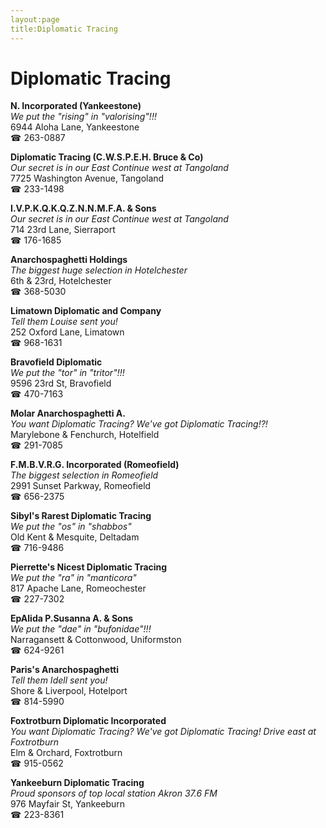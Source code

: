 ```yaml
---
layout:page
title:Diplomatic Tracing
---
```

# Diplomatic Tracing

**N. Incorporated (Yankeestone)**  
_We put the "rising" in "valorising"!!!_  
6944 Aloha Lane, Yankeestone  
☎ 263-0887



**Diplomatic Tracing (C.W.S.P.E.H. Bruce & Co)**  
_Our secret is in our East 
Continue west at Tangoland_  
7725 Washington Avenue, Tangoland  
☎ 233-1498



**I.V.P.K.Q.K.Q.Z.N.N.M.F.A. & Sons**  
_Our secret is in our East 
Continue west at Tangoland_  
714 23rd Lane, Sierraport  
☎ 176-1685



**Anarchospaghetti Holdings**  
_The biggest huge selection in Hotelchester_  
6th & 23rd, Hotelchester  
☎ 368-5030



**Limatown Diplomatic and Company**  
_Tell them Louise sent you!_  
252 Oxford Lane, Limatown  
☎ 968-1631



**Bravofield Diplomatic**  
_We put the "tor" in "tritor"!!!_  
9596 23rd St, Bravofield  
☎ 470-7163



**Molar Anarchospaghetti A.**  
_You want Diplomatic Tracing? We've got Diplomatic Tracing!?!_  
Marylebone & Fenchurch, Hotelfield  
☎ 291-7085



**F.M.B.V.R.G. Incorporated (Romeofield)**  
_The biggest selection in Romeofield_  
2991 Sunset Parkway, Romeofield  
☎ 656-2375



**Sibyl's Rarest Diplomatic Tracing**  
_We put the "os" in "shabbos"_  
Old Kent & Mesquite, Deltadam  
☎ 716-9486



**Pierrette's Nicest Diplomatic Tracing**  
_We put the "ra" in "manticora"_  
817 Apache Lane, Romeochester  
☎ 227-7302



**EpAlida P.Susanna A. & Sons**  
_We put the "dae" in "bufonidae"!!!_  
Narragansett & Cottonwood, Uniformston  
☎ 624-9261



**Paris's Anarchospaghetti**  
_Tell them Idell sent you!_  
Shore & Liverpool, Hotelport  
☎ 814-5990



**Foxtrotburn Diplomatic Incorporated**  
_You want Diplomatic Tracing? We've got Diplomatic Tracing! 
Drive east at Foxtrotburn_  
Elm & Orchard, Foxtrotburn  
☎ 915-0562



**Yankeeburn Diplomatic Tracing**  
_Proud sponsors of top local station Akron 37.6 FM_  
976 Mayfair St, Yankeeburn  
☎ 223-8361




